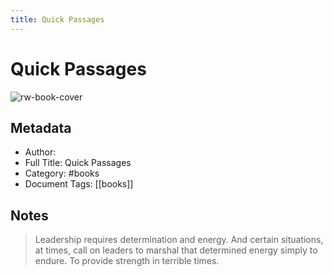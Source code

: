 ```yaml
---
title: Quick Passages
---
```

# Quick Passages

![rw-book-cover](https://readwise-assets.s3.amazonaws.com/static/images/quick-passages-book-icon.2489c00a3133.png)

## Metadata
- Author: 
- Full Title: Quick Passages
- Category: #books
- Document Tags: [[books]]

## Notes
> Leadership requires determination and energy. And certain situations, at times, call on leaders to marshal that determined energy simply to endure. To provide strength in terrible times.

